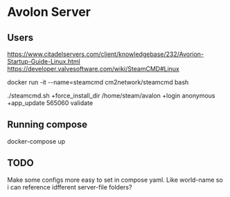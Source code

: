 # Avolon Server

## Users

https://www.citadelservers.com/client/knowledgebase/232/Avorion-Startup-Guide-Linux.html
https://developer.valvesoftware.com/wiki/SteamCMD#Linux


docker run -it --name=steamcmd cm2network/steamcmd bash

./steamcmd.sh +force_install_dir /home/steam/avalon +login anonymous +app_update 565060 validate

## Running compose

docker-compose up

## TODO

Make some configs more easy to set in compose yaml. Like world-name so i can reference idfferent server-file folders?